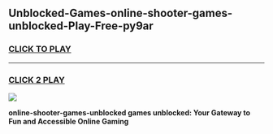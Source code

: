 
## Unblocked-Games-online-shooter-games-unblocked-Play-Free-py9ar
<h3>
<a href="https://premium76.site?title=online-shooter-games-unblocked&ref=10A">CLICK TO PLAY</a></h3>
<hr>

<h3>
<a href="https://premium76.site?title=online-shooter-games-unblocked&ref=10A">CLICK 2 PLAY</a>
  
</h3>

<a href="https://premium76.site?title=online-shooter-games-unblocked&ref=10A"><img src="https://clearcache.store/games.png"></a>


**online-shooter-games-unblocked games unblocked: Your Gateway to Fun and Accessible Online Gaming**
